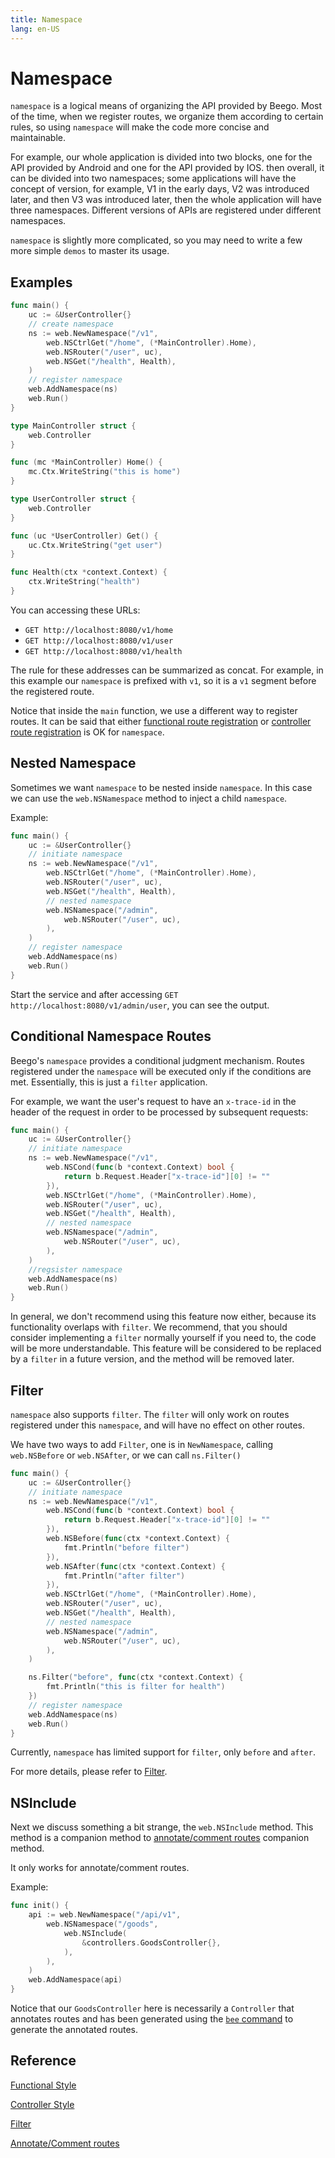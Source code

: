 ```yaml
---
title: Namespace
lang: en-US
---
```


# Namespace

`namespace` is a logical means of organizing the API provided by Beego. Most of the time, when we register routes, we organize them according to certain rules, so using `namespace` will make the code more concise and maintainable.

For example, our whole application is divided into two blocks, one for the API provided by Android and one for the API provided by IOS. then overall, it can be divided into two namespaces; some applications will have the concept of version, for example, V1 in the early days, V2 was introduced later, and then V3 was introduced later, then the whole application will have three namespaces. Different versions of APIs are registered under different namespaces.

`namespace` is slightly more complicated, so you may need to write a few more simple `demos` to master its usage.

## Examples

```go
func main() {
	uc := &UserController{}
	// create namespace
	ns := web.NewNamespace("/v1",
		web.NSCtrlGet("/home", (*MainController).Home),
		web.NSRouter("/user", uc),
		web.NSGet("/health", Health),
	)
	// register namespace
	web.AddNamespace(ns)
	web.Run()
}

type MainController struct {
	web.Controller
}

func (mc *MainController) Home() {
	mc.Ctx.WriteString("this is home")
}

type UserController struct {
	web.Controller
}

func (uc *UserController) Get() {
	uc.Ctx.WriteString("get user")
}

func Health(ctx *context.Context) {
	ctx.WriteString("health")
}
```

You can accessing these URLs:

- `GET http://localhost:8080/v1/home`
- `GET http://localhost:8080/v1/user`
- `GET http://localhost:8080/v1/health`

The rule for these addresses can be summarized as concat. For example, in this example our `namespace` is prefixed with `v1`, so it is a `v1` segment before the registered route.

Notice that inside the `main` function, we use a different way to register routes. It can be said that either [functional route registration](functional_style/README.md) or [controller route registration](ctrl_style/README.md) is OK for `namespace`. 

## Nested Namespace

Sometimes we want `namespace` to be nested inside `namespace`. In this case we can use the `web.NSNamespace` method to inject a child `namespace`.

Example:

```go
func main() {
	uc := &UserController{}
	// initiate namespace
	ns := web.NewNamespace("/v1",
		web.NSCtrlGet("/home", (*MainController).Home),
		web.NSRouter("/user", uc),
		web.NSGet("/health", Health),
		// nested namespace
		web.NSNamespace("/admin",
			web.NSRouter("/user", uc),
		),
	)
	// register namespace
	web.AddNamespace(ns)
	web.Run()
}
```

Start the service and after accessing `GET http://localhost:8080/v1/admin/user`, you can see the output.

## Conditional Namespace Routes

Beego's `namespace` provides a conditional judgment mechanism. Routes registered under the `namespace` will be executed only if the conditions are met. Essentially, this is just a `filter` application.

For example, we want the user's request to have an `x-trace-id` in the header of the request in order to be processed by subsequent requests:

```go
func main() {
	uc := &UserController{}
	// initiate namespace
	ns := web.NewNamespace("/v1",
		web.NSCond(func(b *context.Context) bool {
			return b.Request.Header["x-trace-id"][0] != ""
		}),
		web.NSCtrlGet("/home", (*MainController).Home),
		web.NSRouter("/user", uc),
		web.NSGet("/health", Health),
		// nested namespace
		web.NSNamespace("/admin",
			web.NSRouter("/user", uc),
		),
	)
	//regsister namespace
	web.AddNamespace(ns)
	web.Run()
}
```

In general, we don't recommend using this feature now either, because its functionality overlaps with `filter`. We recommend, that you should consider implementing a `filter` normally yourself if you need to, the code will be more understandable. This feature will be considered to be replaced by a `filter` in a future version, and the method will be removed later.

## Filter

`namespace` also supports `filter`. The `filter` will only work on routes registered under this `namespace`, and will have no effect on other routes.

We have two ways to add `Filter`, one is in `NewNamespace`, calling `web.NSBefore` or `web.NSAfter`, or we can call `ns.Filter()`

```go
func main() {
	uc := &UserController{}
	// initiate namespace
	ns := web.NewNamespace("/v1",
		web.NSCond(func(b *context.Context) bool {
			return b.Request.Header["x-trace-id"][0] != ""
		}),
		web.NSBefore(func(ctx *context.Context) {
			fmt.Println("before filter")
		}),
		web.NSAfter(func(ctx *context.Context) {
			fmt.Println("after filter")
		}),
		web.NSCtrlGet("/home", (*MainController).Home),
		web.NSRouter("/user", uc),
		web.NSGet("/health", Health),
		// nested namespace
		web.NSNamespace("/admin",
			web.NSRouter("/user", uc),
		),
	)

	ns.Filter("before", func(ctx *context.Context) {
		fmt.Println("this is filter for health")
	})
	// register namespace
	web.AddNamespace(ns)
	web.Run()
}
```

Currently, `namespace` has limited support for `filter`, only `before` and `after`.

For more details, please refer to [Filter](../filter/README.md).

## NSInclude

Next we discuss something a bit strange, the `web.NSInclude` method. This method is a companion method to [annotate/comment routes](ctrl_style/README.md) companion method.

It only works for annotate/comment routes.

Example:

```go
func init() {
	api := web.NewNamespace("/api/v1",
		web.NSNamespace("/goods",
			web.NSInclude(
				&controllers.GoodsController{},
			),
		),
	)
	web.AddNamespace(api)
}
```

Notice that our `GoodsController` here is necessarily a `Controller` that annotates routes and has been generated using the [`bee` command](../../bee/README.md/#bee-tool-commands) to generate the annotated routes.

## Reference

[Functional Style](functional_style/README.md)

[Controller Style](ctrl_style/README.md)

[Filter](../filter/README.md)

[Annotate/Comment routes](ctrl_style/README.md)
